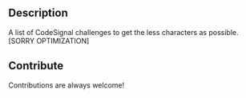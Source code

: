
## Description
A list of CodeSignal challenges to get the less characters as possible.
[SORRY OPTIMIZATION]


## Contribute

Contributions are always welcome!